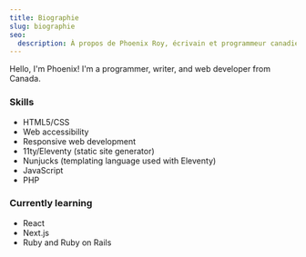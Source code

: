 ```yaml
---
title: Biographie
slug: biographie
seo:
  description: À propos de Phoenix Roy, écrivain et programmeur canadien.
---
```


Hello, I'm Phoenix! I'm a programmer, writer, and web developer from Canada.

### Skills

* HTML5/CSS
* Web accessibility
* Responsive web development
* 11ty/Eleventy (static site generator)
* Nunjucks (templating language used with Eleventy)
* JavaScript
* PHP

### Currently learning

* React
* Next.js
* Ruby and Ruby on Rails